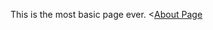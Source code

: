 This is the most basic page ever.
<<a href="https://github.com/valdasSF/Randomiser/blob/master/sample/about.md">About Page</a>
